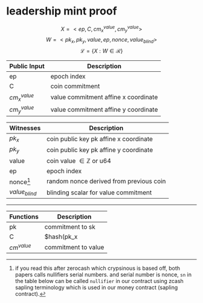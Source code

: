 # leadership mint proof

$$ X = <ep, C, cm_x^{value}, cm_y^{value}> $$
$$ W = <pk_x, pk_y, value, ep, nonce, value_{blind}> $$
$$ \mathcal{L}= \{X:W\in \mathcal{R}\} $$

| Public Input | Description                                                |
|--------------|------------------------------------------------------------|
|     ep       | epoch index                                                |
|     C        | coin commitment                                            |
|$cm_x^{value}$| value commitment affine x coordinate                       |
|$cm_y^{value}$| value commitment affine y coordinate                       |

|  Witnesses    | Description                                                |
|---------------|------------------------------------------------------------|
|    $pk_x$     | coin public key pk affine x coordinate                     |
|    $pk_y$     | coin public key pk affine y coordinate                     |
|    value      | coin value $\in \mathbb{Z}$ or u64                         |
|     ep        | epoch index                                                |
|   nonce[^1]       | random nonce derived from previous coin                    |
|$value_{blind}$| blinding scalar for value commitment                       |
-----------------------------------------------------------------------------------


| Functions    | Description                                                |
|--------------|------------------------------------------------------------|
| pk           | commitment to sk                                           |
| C            | $hash(pk_x||pk_y||value||ep|nonce)$                        |
| $cm^{value}$ | commitment to value                                        |

[^1]: if you read this after zerocash which crypsinous is based off, both papers calls nullifiers serial numbers. and serial number is nonce, `sn` in the table below can be called `nullifier` in our contract using zcash sapling terminology which is used in our money contract (sapling contract).
